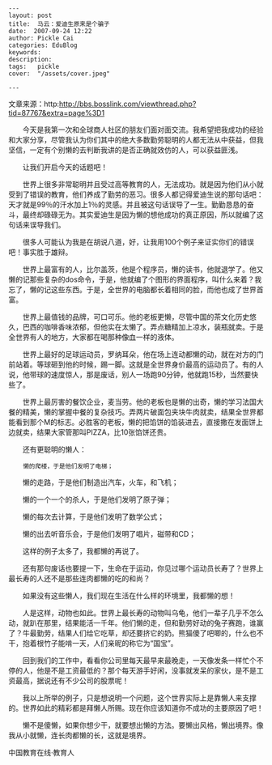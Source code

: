 
    ---
    layout: post  
    title:  马云：爱迪生原来是个骗子  
    date:  2007-09-24 12:22  
    author: Pickle Cai  
    categories: EduBlog  
    keywords: 
    description:   
    tags:	pickle   
    cover:  "/assets/cover.jpeg"  

    ---  
    
文章来源：http:http://bbs.bosslink.com/viewthread.php?tid=87767&extra=page%3D1



　　今天是我第一次和全球商人社区的朋友们面对面交流。我希望把我成功的经验和大家分享，尽管我认为你们其中的绝大多数勤劳聪明的人都无法从中获益，但我坚信，一定有个别懒的去判断我讲的是否正确就效仿的人，可以获益匪浅。



　　让我们开启今天的话题吧！



　　世界上很多非常聪明并且受过高等教育的人，无法成功。就是因为他们从小就受到了错误的教育，他们养成了勤劳的恶习。很多人都记得爱迪生说的那句话吧：天才就是99％的汗水加上1％的灵感。并且被这句话误导了一生。勤勤恳恳的奋斗，最终却碌碌无为。其实爱迪生是因为懒的想他成功的真正原因，所以就编了这句话来误导我们。



　　很多人可能认为我是在胡说八道，好，让我用100个例子来证实你们的错误吧！事实胜于雄辩。



　　世界上最富有的人，比尔盖茨，他是个程序员，懒的读书，他就退学了。他又懒的记那些复杂的dos命令，于是，他就编了个图形的界面程序，叫什么来着？我忘了，懒的记这些东西。于是，全世界的电脑都长着相同的脸，而他也成了世界首富。



　　世界上最值钱的品牌，可口可乐。他的老板更懒，尽管中国的茶文化历史悠久，巴西的咖啡香味浓郁，但他实在太懒了。弄点糖精加上凉水，装瓶就卖。于是全世界有人的地方，大家都在喝那种像血一样的液体。



　　世界上最好的足球运动员，罗纳耳朵，他在场上连动都懒的动，就在对方的门前站着。等球砸到他的时候，踢一脚。这就是全世界身价最高的运动员了。有的人说，他带球的速度惊人，那是废话，别人一场跑90分钟，他就跑15秒，当然要快些了。



　　世界上最厉害的餐饮企业，麦当劳。他的老板也是懒的出奇，懒的学习法国大餐的精美，懒的掌握中餐的复杂技巧。弄两片破面包夹块牛肉就卖，结果全世界都能看到那个M的标志。必胜客的老板，懒的把馅饼的馅装进去，直接撒在发面饼上边就卖，结果大家管那叫PIZZA，比10张馅饼还贵。



　　还有更聪明的懒人：



        懒的爬楼，于是他们发明了电梯；



　　懒的走路，于是他们制造出汽车，火车，和飞机；



　　懒的一个一个的杀人，于是他们发明了原子弹；



　　懒的每次去计算，于是他们发明了数学公式；



　　懒的出去听音乐会，于是他们发明了唱片，磁带和CD；



　　这样的例子太多了，我都懒的再说了。



　　还有那句废话也要提一下，生命在于运动，你见过哪个运动员长寿了？世界上最长寿的人还不是那些连肉都懒的吃的和尚？



　　如果没有这些懒人，我们现在生活在什么样的环境里，我都懒的想！



　　人是这样，动物也如此。世界上最长寿的动物叫乌龟，他们一辈子几乎不怎么动，就趴在那里，结果能活一千年。他们懒的走，但和勤劳好动的兔子赛跑，谁赢了？牛最勤劳，结果人们给它吃草，却还要挤它的奶。熊猫傻了吧唧的，什么也不干，抱着根竹子能啃一天，人们亲昵的称它为“国宝”。



　　回到我们的工作中，看看你公司里每天最早来最晚走，一天像发条一样忙个不停的人，他是不是工资最低的？那个每天游手好闲，没事就发呆的家伙，是不是工资最高，据说还有不少公司的股票呢！



　　我以上所举的例子，只是想说明一个问题，这个世界实际上是靠懒人来支撑的。世界如此的精彩都是拜懒人所赐。现在你应该知道你不成功的主要原因了吧！



　　懒不是傻懒，如果你想少干，就要想出懒的方法。要懒出风格，懒出境界。像我从小就懒，连长肉都懒的长，这就是境界。







		    
 中国教育在线·教育人

